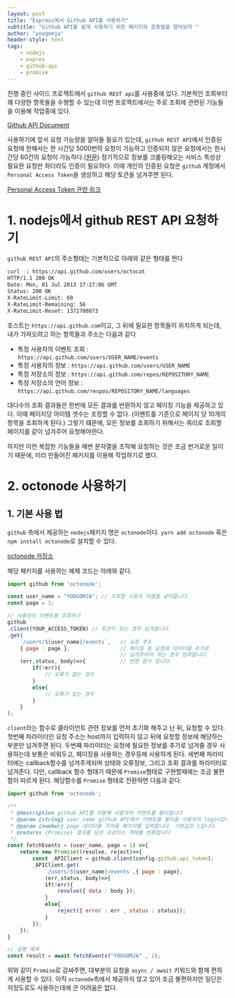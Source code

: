 ```yaml
---
layout: post
title: "Express에서 Github API를 사용하기"
subtitle: "Github API를 쉽게 사용하기 위한 패키지와 응용법을 알아보자 "
author: "yoogomja"
header-style: text
tags:
    - nodejs
    - expres
    - github-api
    - promise
---
```


진행 중인 사이드 프로젝트에서 `github REST api`를 사용중에 있다. 기본적인 조회부터 꽤 다양한 항목들을 수행할 수 있는데 이번 프로젝트에서는 주로 조회에 관련된 기능들을 이용해 작업중에 있다. 

[Github API Document](https://developer.github.com/v3/)

사용하기에 앞서 요청 가능량을 알아둘 필요가 있는데, `github REST API`에서 인증된 요청에 한해서는 한 시간당 5000번의 요청이 가능하고 인증되지 않은 요청에서는 한시간당 60건의 요청이 가능하다.([원문](https://developer.github.com/v3/#rate-limiting)) 정기적으로 정보를 크롤링해오는 서비스 특성상 필요한 요청만 하더라도 인증이 필요하다. 이때 개인의 인증된 요청은 `github` 계정에서 `Personal Access Token`을 생성하고 해당 토큰을 넘겨주면 된다. 

[Personal Access Token 관련 링크 ](https://www.openshift.com/blog/private-git-repositories-part-3-personal-access-tokens) 

# 1. nodejs에서 github REST API 요청하기

`github REST API`의 주소형태는 기본적으로 아래와 같은 형태를 띈다

```sh
curl -i https://api.github.com/users/octocat
HTTP/1.1 200 OK
Date: Mon, 01 Jul 2013 17:27:06 GMT
Status: 200 OK
X-RateLimit-Limit: 60
X-RateLimit-Remaining: 56
X-RateLimit-Reset: 1372700873
```

호스트는 `https://api.github.com`이고, 그 뒤에 필요한 항목들이 위치하게 되는데, 내가 가져오려고 하는 항목들과 주소는 다음과 같다

- 특정 사용자의 이벤트 조회 : `https://api.github.com/users/USER_NAME/events`
- 특정 사용자의 정보 : `https://api.github.com/users/USER_NAME`
- 특정 저장소의 정보 : `https://api.github.com/repos/REPOSITORY_NAME`
- 특정 저장소의 언어 정보 : `https://api.github.com/respos/REPOSITORY_NAME/languages`

대다수의 조회 결과들은 한번에 모든 결과를 반환하지 않고 페이징 기능을 제공하고 있다. 이때 페이지당 아이템 갯수는 조정할 수 없다. (이벤트를 기준으로 페이지 당 10개의 항목을 조회하게 된다.) 그렇기 떄문에, 모든 정보를 조회하기 위해서는 쿼리로 조회할 페이지를 같이 넘겨주어 요청해야한다. 

하지만 이런 복잡한 기능들을 매번 문자열을 조작해 요청하는 것은 조금 번거로운 일이기 때문에, 미리 만들어진 패키지를 이용해 작업하기로 했다.

# 2. octonode 사용하기 

## 1. 기본 사용 법 

`github` 측에서 제공하는 `nodejs`패키지 명은 `octonode`이다. `yarn add octonode` 혹은 `npm install octonode`로 설치할 수 있다. 

[octonode 저장소](https://github.com/pksunkara/octonode)

해당 패키지를 사용하는 예제 코드는 아래와 같다. 

```javascript
import github from 'octonode';

const user_name = "YOOGOMJA"; // 조회할 사용자 이름을 넣어줍니다.
const page = 1;

// 사용자의 이벤트를 조회하기 
github
.client(YOUR_ACCESS_TOKEN) // 토큰이 있는 경우 넘겨줍니다.
.get(
    `/users/${user_name}/events`,   // 요청 주소
    { page : page },                // 페이징 등 요청에 데이터를 추가로 
                                    // 넘겨주어야 하는 경우 입력합니다
    (err,status, body)=>{           // 반환 함수 입니다.
        if(!err){
            // 오류가 없는 경우
        }
        else{
            // 오류가 있는 경우
        }
    }
);
```

`client`라는 함수로 클라이언트 관련 정보를 먼저 초기화 해주고 난 뒤, 요청할 수 있다. 첫번째 파라미터인 요청 주소는 host까지 입력하지 않고 뒤에 요청할 정보에 해당하는 부분만 넘겨주면 된다. 두번째 파라미터는 요청에 필요한 정보를 추가로 넘겨줄 경우 사용하는데 보통은 비워두고, 페이징을 사용하는 경우등에 사용하게 된다. 세번째 파라미터에는 callback함수를 넘겨주게되며 상태와 오류정보, 그리고 조회 결과를 파라미터로 넘겨준다. 다만, callback 함수 형태기 때문에 `Promise`형태로 구현할때에는 조금 불편함이 따르게 된다. 해당함수를 `Promise` 형태로 전환하면 다음과 같다. 


```javascript
import github from 'octonode';

/**
 * @description github API를 이용해 사용자의 이벤트를 불러옵니다
 * @param {string} user_name github API에서 이벤트를 불러올 사용자의 login입니다
 * @param {number} page 데이터를 가져올 페이지를 입력합니다. 기본값은 1입니다.
 * @returns {Promise} 결과를 담은 프로미스 객체를 반환합니다
 */
const fetchEvents = (user_name, page = 1) =>{
    return new Promise((resolve, reject)=>{
        const _APIClient = github.client(config.github.api_token);
        _APIClient.get(
            `/users/${user_name}/events`,{ page : page}, 
            (err,status, body)=>{
            if(!err){
                resolve({ data : body });
            }
            else{
                reject({ error : err , status : status});
            }
        });
    });
}

// 실행 예제
const result = await fetchEvents("YOOGOMJA" , 1);
```

위와 같이 `Promise`로 감싸주면, 대부분의 요청을 `async / await` 키워드와 함께 편하게 사용할 수 있다. 아직 `octonode`측에서 제공하지 않고 있어 조금 불편하지만 일단은 저정도로도 사용하는데에 큰 어려움은 없다. 
